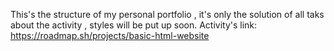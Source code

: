 This's the structure of my personal portfolio , it's only the solution of all  taks about the activity , styles will be put up soon.
  Activity's link: https://roadmap.sh/projects/basic-html-website
